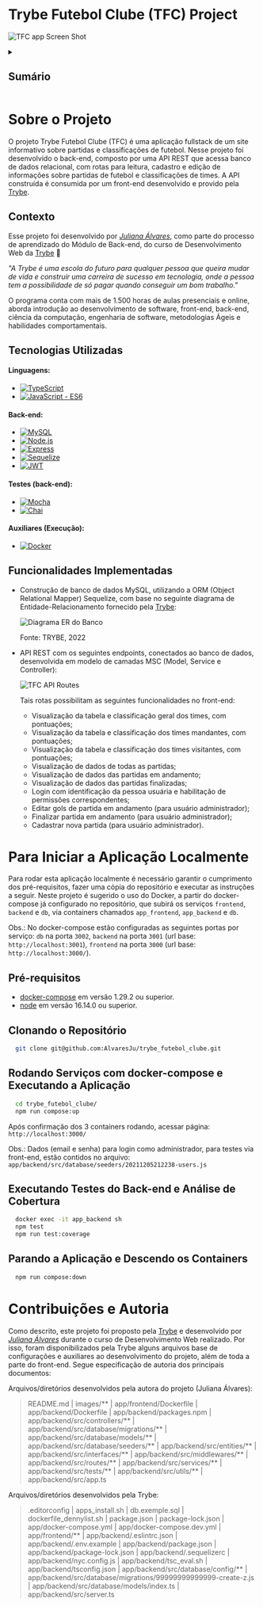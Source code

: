 # Trybe Futebol Clube (TFC) Project

![TFC app Screen Shot][product-screenshot]

<!-- ### Link da documentação do projeto: []() -->


<!-- TABLE OF CONTENTS -->
<details>
  <summary><h2><strong>Sumário</strong></h2></summary>
  <ol>
    <li>
      <a href="#sobre-o-projeto">Sobre o Projeto</a>
      <ul>
        <li><a href="#contexto">Contexto</a></li>
        <li><a href="#tecnologias-utilizadas">Tecnologias Utilizadas</a></li>
        <li><a href="#funcionalidades-implementadas">Funcionalidades Implementadas</a></li>
      </ul>
    </li>
    <li>
      <a href="#para-iniciar-a-aplicação-localmente">Para Iniciar a Aplicação Localmente</a>
      <ul>
        <li><a href="#pré-requisitos">Pré-requisitos</a></li>
        <li><a href="#clonando-o-repositório">Clonando o Repositório</a></li>
        <li><a href="#rodando-serviços-com-docker-compose-e-executando-a-aplicação">Rodando Serviços com docker-compose e Executando a Aplicação</a></li>
        <!-- <li><a href="#acessando-container-e-instalando-dependências">Acessando Container e Instalando Dependências</a></li> -->
        <!-- <li><a href="#subindo-banco-de-dados-e-executando-a-aplicação">Subindo Banco de Dados e Executando a Aplicação</a></li> -->
        <li><a href="#executando-testes-do-back-end-e-análise-de-cobertura">Executando Testes do Back-end e Análise de Cobertura</a></li>
        <li><a href="#parando-a-aplicação-e-descendo-os-containers">Parando a Aplicação e Descendo os Containers</a></li>
      </ul>
    </li>
    <li><a href="#contribuições-e-autoria">Contribuições e Autoria</a></li>
  </ol>
</details>


# Sobre o Projeto
  O projeto Trybe Futebol Clube (TFC) é uma aplicação fullstack de um site informativo sobre partidas e classificações de futebol. Nesse projeto foi desenvolvido o back-end, composto por uma API REST que acessa banco de dados relacional, com rotas para leitura, cadastro e edição de informações sobre partidas de futebol e classificações de times. A API construída é consumida por um front-end desenvolvido e provido pela [Trybe](https://www.betrybe.com/).

## Contexto
  Esse projeto foi desenvolvido por _[Juliana Álvares](https://www.linkedin.com/in/juliana-alvares/)_, como parte do processo de aprendizado do Módulo de Back-end, do curso de Desenvolvimento Web da [Trybe](https://www.betrybe.com/) :rocket:
  
  _"A Trybe é uma escola do futuro para qualquer pessoa que queira mudar de vida e construir uma carreira de sucesso em tecnologia, onde a pessoa tem a possibilidade de só pagar quando conseguir um bom trabalho."_

  O programa conta com mais de 1.500 horas de aulas presenciais e online, aborda introdução ao desenvolvimento de software, front-end, back-end, ciência da computação, engenharia de software, metodologias Ágeis e habilidades comportamentais.

## Tecnologias Utilizadas

  #### Linguagens:
  * [![TypeScript][TypeScript-img]][TypeScript-url]
  * [![JavaScript - ES6][JavaScript-img]][JavaScript-url]

  #### Back-end:
  * [![MySQL][MySQL-img]][MySQL-url]
  * [![Node.js][Node-img]][Node-url]
  * [![Express][Express-img]][Express-url]
  * [![Sequelize][Sequelize-img]][Sequelize-url]
  * [![JWT][JWT-img]][JWT-url]

  #### Testes (back-end):
  * [![Mocha][Mocha-img]][Mocha-url]
  * [![Chai][Chai-img]][Chai-url]

  #### Auxiliares (Execução):
  * [![Docker][Docker-img]][Docker-url]
  <!-- * [![Postman][Postman-img]][Postman-url] -->
  <!-- * [![Railway][Railway-img]][Railway-url] -->

## Funcionalidades Implementadas

  - Construção de banco de dados MySQL, utilizando a ORM (Object Relational Mapper) Sequelize, com base no seguinte diagrama de Entidade-Relacionamento fornecido pela [Trybe](https://www.betrybe.com/):

    ![Diagrama ER do Banco][der-screenshot]

    Fonte: TRYBE, 2022

  - API REST com os seguintes endpoints, conectados ao banco de dados, desenvolvida em modelo de camadas MSC (Model, Service e Controller):

    ![TFC API Routes][routes-screenshot]

    Tais rotas possibilitam as seguintes funcionalidades no front-end:

      <!-- ![TrybeTunes Gif][product-gif] -->

      - Visualização da tabela e classificação geral dos times, com pontuações;
      - Visualização da tabela e classificação dos times mandantes, com pontuações;
      - Visualização da tabela e classificação dos times visitantes, com pontuações;
      - Visualização de dados de todas as partidas;
      - Visualização de dados das partidas em andamento;
      - Visualização de dados das partidas finalizadas;
      - Login com identificação da pessoa usuária e habilitação de permissões correspondentes;
      - Editar gols de partida em andamento (para usuário administrador);
      - Finalizar partida em andamento (para usuário administrador);
      - Cadastrar nova partida (para usuário administrador).

<!-- 
    **Obs.: A explicação detalhada de cada rota pode ser acessada na [Documentação da API]().** -->

# Para Iniciar a Aplicação Localmente
  Para rodar esta aplicação localmente é necessário garantir o cumprimento dos pré-requisitos, fazer uma cópia do repositório e executar as instruções a seguir. Neste projeto é sugerido o uso do Docker, a partir do docker-compose já configurado no repositório, que subirá os serviços `frontend`, `backend` e `db`, via containers chamados `app_frontend`, `app_backend` e `db`.

  Obs.: No docker-compose estão configuradas as seguintes portas por serviço: `db` na porta `3002`, `backend` na porta `3001` (url base: `http://localhost:3001`), `frontend` na porta `3000` (url base: `http://localhost:3000/`).

## Pré-requisitos
  * [docker-compose](https://docs.docker.com/compose/) em versão 1.29.2 ou superior.
  * [node](https://nodejs.org/en) em versão 16.14.0 ou superior.
  <!-- * Estar com a porta padrão do `mysql` (`3306`) liberada, pois o serviço `db` está configurado no docker-compose para conexão nesta porta. -->

## Clonando o Repositório
  ```bash
    git clone git@github.com:AlvaresJu/trybe_futebol_clube.git
  ```
## Rodando Serviços com docker-compose e Executando a Aplicação
  ```bash
    cd trybe_futebol_clube/
    npm run compose:up
  ```
  Após confirmação dos 3 containers rodando, acessar página: `http://localhost:3000/`

  Obs.: Dados (email e senha) para login como administrador, para testes via front-end, estão contidos no arquivo: `app/backend/src/database/seeders/20211205212238-users.js`
<!-- ## Acessando Container e Instalando Dependências
  ```bash
    docker exec -it blogs_api bash
    npm install
  ```  -->
<!-- ## Subindo Banco de Dados e Executando a Aplicação
 *Obs.: comandos a serem executados de DENTRO do Container `node`*
  ```bash
    npm start
  ``` -->
## Executando Testes do Back-end e Análise de Cobertura
  ```bash
    docker exec -it app_backend sh
    npm test
    npm run test:coverage
  ```
## Parando a Aplicação e Descendo os Containers
  ```bash
    npm run compose:down
  ```

# Contribuições e Autoria
  Como descrito, este projeto foi proposto pela [Trybe](https://www.betrybe.com/) e desenvolvido por _[Juliana Álvares](https://www.linkedin.com/in/juliana-alvares/)_ durante o curso de Desenvolvimento Web realizado. Por isso, foram disponibilizados pela Trybe alguns arquivos base de configurações e auxiliares ao desenvolvimento do projeto, além de toda a parte do front-end. Segue especificação de autoria dos principais documentos:
  
  Arquivos/diretórios desenvolvidos pela autora do projeto (Juliana Álvares):
  > README.md | images/** | app/frontend/Dockerfile | app/backend/Dockerfile | app/backend/packages.npm | app/backend/src/controllers/** | app/backend/src/database/migrations/** | app/backend/src/database/models/** | app/backend/src/database/seeders/** | app/backend/src/entities/** | app/backend/src/interfaces/** | app/backend/src/middlewares/** | app/backend/src/routes/** | app/backend/src/services/** | app/backend/src/tests/** | app/backend/src/utils/** | app/backend/src/app.ts
  
  Arquivos/diretórios desenvolvidos pela Trybe:
  > .editorconfig | apps_install.sh | db.exemple.sql | dockerfile_dennylist.sh | package.json | package-lock.json | app/docker-compose.yml | app/docker-compose.dev.yml | app/frontend/** | app/backend/.eslintrc.json | app/backend/.env.example | app/backend/package.json | app/backend/package-lock.json | app/backend/.sequelizerc | app/backend/nyc.config.js | app/backend/tsc_eval.sh | app/backend/tsconfig.json | app/backend/src/database/config/** | app/backend/src/database/migrations/99999999999999-create-z.js | app/backend/src/database/models/index.ts | app/backend/src/server.ts

<!-- MARKDOWN LINKS & IMAGES -->
<!-- https://www.markdownguide.org/basic-syntax/#reference-style-links -->
[product-screenshot]: images/screenshot.png
[routes-screenshot]: images/routes.png
[der-screenshot]: images/diagrama-er.png
<!-- [product-gif]: images/features.gif -->
[MySQL-img]: https://img.shields.io/badge/MySQL-005C84?style=for-the-badge&logo=mysql&logoColor=white
[MySQL-url]: https://www.mysql.com/
[Node-img]: https://img.shields.io/badge/Node.js-339933?style=for-the-badge&logo=nodedotjs&logoColor=white
[Node-url]: https://nodejs.org/en
[Express-img]: https://img.shields.io/badge/Express.js-000000?style=for-the-badge&logo=express&logoColor=white
[Express-url]: https://expressjs.com/
[Sequelize-img]: https://img.shields.io/badge/Sequelize-52B0E7?style=for-the-badge&logo=Sequelize&logoColor=white
[Sequelize-url]: https://sequelize.org/
[JWT-img]: https://img.shields.io/badge/JWT-000000?style=for-the-badge&logo=JSON%20web%20tokens&logoColor=white
[JWT-url]: https://jwt.io/
[TypeScript-img]: https://img.shields.io/badge/TypeScript-007ACC?style=for-the-badge&logo=typescript&logoColor=white
[TypeScript-url]: https://www.typescriptlang.org/
[JavaScript-img]: https://img.shields.io/badge/javascript-%23323330.svg?style=for-the-badge&logo=javascript&logoColor=%23F7DF1E
[JavaScript-url]: https://developer.mozilla.org/en-US/docs/Web/JavaScript
[Docker-img]: https://img.shields.io/badge/docker-%230db7ed.svg?style=for-the-badge&logo=docker&logoColor=white
[Docker-url]: https://www.docker.com/
[Mocha-img]: https://img.shields.io/badge/Mocha-8D6748?style=for-the-badge&logo=Mocha&logoColor=white
[Mocha-url]: https://mochajs.org/
[Chai-img]: https://img.shields.io/badge/chai-A30701?style=for-the-badge&logo=chai&logoColor=white
[Chai-url]: https://www.chaijs.com/
<!-- [Postman-img]: https://img.shields.io/badge/Postman-FF6C37?style=for-the-badge&logo=Postman&logoColor=white
[Postman-url]: https://www.postman.com/
[Railway-img]: https://img.shields.io/badge/Railway-131415?style=for-the-badge&logo=railway&logoColor=white
[Railway-url]: https://railway.app/ -->